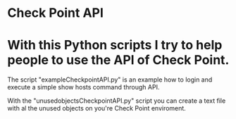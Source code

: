 # Check Point API
# With this Python scripts I try to help people to use the API of Check Point.
The script "exampleCheckpointAPI.py" is an example how to login and execute a simple show hosts command through API.

With the "unusedobjectsCheckpointAPI.py" script you can create a text file with al the unused objects on you're Check Point enviroment.
